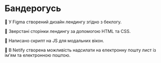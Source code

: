 # Бандерогусь
📌 У Figma створений дизайн лендингу згідно з беклогу.

📌 Зверстані сторінки лендингу за допомогою HTML та CSS.

📌 Написано скрипт на JS для модальних вікон.

📌 В Netify створена можливість надсилати на електронну пошту лист із ім'ям та електронною поштою.

